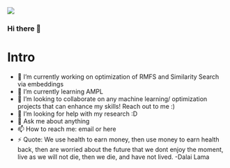 
<img src="https://github.com/mojoee/mojoee/blob/output/github-contribution-grid-snake.svg" />


### Hi there 👋


# Intro

- 🔭 I’m currently working on optimization of RMFS and Similarity Search via embeddings
- 🌱 I’m currently learning AMPL
- 👯 I’m looking to collaborate on any machine learning/ optimization projects that can enhance my skills! Reach out to me :)
- 🤔 I’m looking for help with my research :D
- 💬 Ask me about anything
- 📫 How to reach me: email or here
- ⚡ Quote: We use health to earn money, then use money to earn health back, then are worried about the future that we dont enjoy the moment, live as we will not die, then we die, and have not lived. -Dalai Lama




